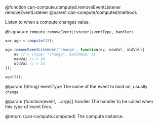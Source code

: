 @function can-compute.computed.removeEventListener removeEventListener
@parent can-compute/computed/methods

Listen to when a compute changes value.

@signature `compute.removeEventListener(eventType, handler)`

```js
var age = compute(33);

age.removeEventListener('change', function(ev, newVal, oldVal){
	ev //-> {type: "change", batchNum: 5}
	newVal //-> 34
	oldVal //-> 33
});

age(34);
```

@param {String} eventType The name of the event to bind on, usually `change`.

@param {function(event, ...args)} handler The handler to be called when this type of event fires.

@return {can-compute.computed} The compute instance.
